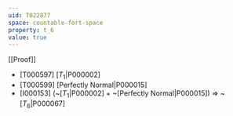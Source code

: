 ```yaml
---
uid: T022877
space: countable-fort-space
property: t_6
value: true
---
```

[[Proof]]

* [T000597] [$T_1$|P000002]
* [T000599] [Perfectly Normal|P000015]
* [I000153] (~[$T_1$|P000002] + ~[Perfectly Normal|P000015]) => ~[$T_6$|P000067]

